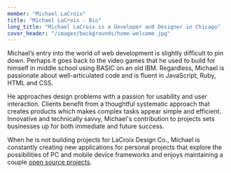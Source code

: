 ```yaml
---
member: "Michael LaCroix"
title: "Michael LaCroix - Bio"
long_title: "Michael LaCroix is a Developer and Designer in Chicago"
cover_header: "/images/backgrounds/home-welcome.jpg"
---
```


Michael’s entry into the world of web development is slightly difficult to pin down. Perhaps it goes back to the video games that he used to build for himself in middle school using BASIC on an old IBM. Regardless, Michael is passionate about well-articulated code and is fluent in JavaScript, Ruby, HTML and CSS.

He approaches design problems with a passion for usability and user interaction. Clients benefit from a thoughtful systematic approach that creates products which makes complex tasks appear simple and efficient. Innovative and technically savvy, Michael's contribution to projects sets businesses up for both immediate and future success.

When he is not building projects for LaCroix Design Co., Michael is constantly creating new applications for personal projects that explore the possibilities of PC and mobile device frameworks and enjoys maintaining a couple <a href="https://github.com/lacroixdesign/node-bourbon" target="_blank">open source projects</a>.
